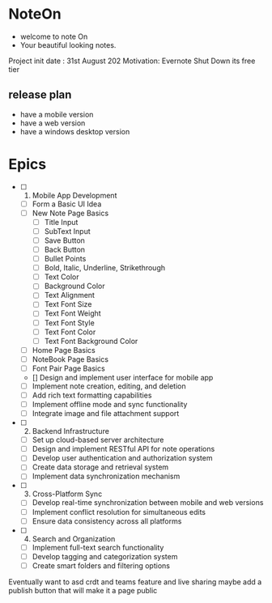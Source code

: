 # NoteOn

* welcome to note On
* Your beautiful looking notes.


Project init date : 31st August 202
Motivation: Evernote Shut Down its free tier

## release plan
* have a mobile version 
* have a web version
* have a windows desktop version



# Epics

- [ ] 1. Mobile App Development
    - [ ] Form a Basic UI Idea 
    - [ ] New Note Page Basics
        - [ ] Title Input
        - [ ] SubText Input
        - [ ] Save Button
        - [ ] Back Button
        - [ ] Bullet Points
        - [ ] Bold, Italic, Underline, Strikethrough
        - [ ] Text Color
        - [ ] Background Color
        - [ ] Text Alignment
        - [ ] Text Font Size
        - [ ] Text Font Weight
        - [ ] Text Font Style
        - [ ] Text Font Color
        - [ ] Text Font Background Color
    - [ ] Home Page Basics
    - [ ] NoteBook Page Basics
    - [ ] Font Pair Page Basics
   - [] Design and implement user interface for mobile app
   - [ ] Implement note creation, editing, and deletion
   - [ ] Add rich text formatting capabilities
   - [ ] Implement offline mode and sync functionality
   - [ ] Integrate image and file attachment support

- [ ] 2. Backend Infrastructure
   - [ ] Set up cloud-based server architecture
   - [ ] Design and implement RESTful API for note operations
   - [ ] Develop user authentication and authorization system
   - [ ] Create data storage and retrieval system
   - [ ] Implement data synchronization mechanism

- [ ] 3. Cross-Platform Sync
   - [ ] Develop real-time synchronization between mobile and web versions
   - [ ] Implement conflict resolution for simultaneous edits
   - [ ] Ensure data consistency across all platforms

- [ ] 4. Search and Organization
   - [ ] Implement full-text search functionality
   - [ ] Develop tagging and categorization system
   - [ ] Create smart folders and filtering options

Eventually want to asd crdt and teams feature and live sharing
maybe add a publish button that will make it a page public


